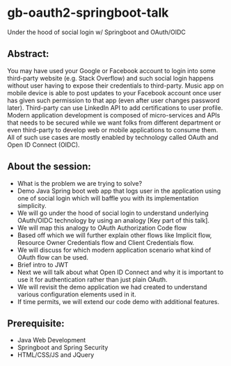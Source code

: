# gb-oauth2-springboot-talk
Under the hood of social login w/ Springboot and OAuth/OIDC

## Abstract:
You may have used your Google or Facebook account to login into some third-party website (e.g. Stack Overflow) and such social login happens without user having to expose their credentials to third-party. Music app on mobile device is able to post updates to your Facebook account once user has given such permission to that app (even after user changes password later). Third-party can use LinkedIn API to add certifications to user profile. Modern application development is composed of micro-services and APIs that needs to be secured while we want folks from different department or even third-party to develop web or mobile applications to consume them. All of such use cases are mostly enabled by technology called OAuth and Open ID Connect (OIDC).

## About the session:
* What is the problem we are trying to solve?
* Demo Java Spring boot web app that logs user in the application using one of social login which will baffle you with its implementation simplicity.
* We will go under the hood of social login to understand underlying OAuth/OIDC technology by using an analogy [Key part of this talk]. 
* We will map this analogy to OAuth Authorization Code flow 
* Based off which we will further explain other flows like Implicit flow, Resource Owner Credentials flow and Client Credentials flow. 
* We will discuss for which modern application scenario what kind of OAuth flow can be used. 
* Brief intro to JWT
* Next we will talk about what Open ID Connect and why it is important to use it for authentication rather than just plain OAuth.
* We will revisit the demo application we had created to understand various configuration elements used in it. 
* If time permits, we will extend our code demo with additional features.

## Prerequisite:
* Java Web Development
* Springboot and Spring Security
* HTML/CSS/JS and JQuery
